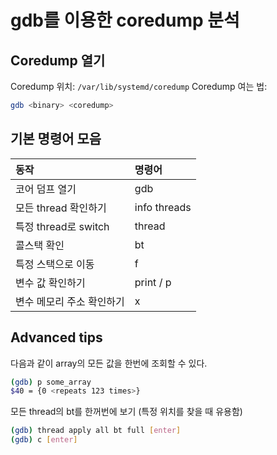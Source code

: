 # gdb를 이용한 coredump 분석

## Coredump 열기
Coredump 위치: `/var/lib/systemd/coredump`
Coredump 여는 법:
```bash
gdb <binary> <coredump>
```

## 기본 명령어 모음
| 동작 | 명령어 |
| :--- | :--- |
| 코어 덤프 열기 | gdb <binary> <coredump> |
| 모든 thread 확인하기 | info threads |
| 특정 thread로 switch | thread <number> |
| 콜스택 확인 | bt |
| 특정 스택으로 이동 | f <number> |
| 변수 값 확인하기 | print <variable> / p <variable> |
| 변수 메모리 주소 확인하기	 | x <variable> |

## Advanced tips
다음과 같이 array의 모든 값을 한번에 조회할 수 있다.
```bash
(gdb) p some_array
$40 = {0 <repeats 123 times>}
```

모든 thread의 bt를 한꺼번에 보기 (특정 위치를 찾을 때 유용함)
```bash
(gdb) thread apply all bt full [enter]
(gdb) c [enter]
```
